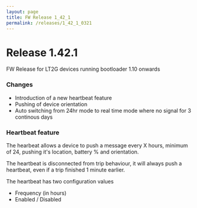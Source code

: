 ```yaml
---
layout: page
title: FW Release 1_42_1
permalink: /releases/1_42_1_0321
---
```


Release 1.42.1
=====

FW Release for LT2G devices running bootloader 1.10 onwards

### Changes

- Introduction of a new heartbeat feature
- Pushing of device orientation 
- Auto switching from 24hr mode to real time mode where no signal for 3 continous days


### Heartbeat feature

The hearbeat allows a device to push a message every X hours, minimum of 24, pushing it's location, battery % and orientation. 

The heartbeat is disconnected from trip behaviour, it will always push a heartbeat, even if a trip finished 1 minute earlier.

The heartbeat has two configuration values

- Frequency (in hours)
- Enabled / Disabled